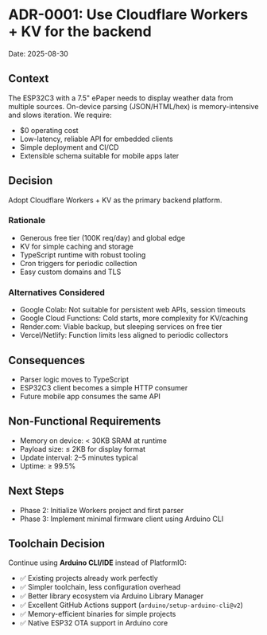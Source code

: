 # ADR-0001: Use Cloudflare Workers + KV for the backend

Date: 2025-08-30

## Context
The ESP32C3 with a 7.5" ePaper needs to display weather data from multiple sources. On-device parsing (JSON/HTML/hex) is memory-intensive and slows iteration. We require:
- $0 operating cost
- Low-latency, reliable API for embedded clients
- Simple deployment and CI/CD
- Extensible schema suitable for mobile apps later

## Decision
Adopt Cloudflare Workers + KV as the primary backend platform.

### Rationale
- Generous free tier (100K req/day) and global edge
- KV for simple caching and storage
- TypeScript runtime with robust tooling
- Cron triggers for periodic collection
- Easy custom domains and TLS

### Alternatives Considered
- Google Colab: Not suitable for persistent web APIs, session timeouts
- Google Cloud Functions: Cold starts, more complexity for KV/caching
- Render.com: Viable backup, but sleeping services on free tier
- Vercel/Netlify: Function limits less aligned to periodic collectors

## Consequences
- Parser logic moves to TypeScript
- ESP32C3 client becomes a simple HTTP consumer
- Future mobile app consumes the same API

## Non-Functional Requirements
- Memory on device: < 30KB SRAM at runtime
- Payload size: ≤ 2KB for display format
- Update interval: 2–5 minutes typical
- Uptime: ≥ 99.5%

## Next Steps
- Phase 2: Initialize Workers project and first parser
- Phase 3: Implement minimal firmware client using Arduino CLI

## Toolchain Decision
Continue using **Arduino CLI/IDE** instead of PlatformIO:
- ✅ Existing projects already work perfectly
- ✅ Simpler toolchain, less configuration overhead
- ✅ Better library ecosystem via Arduino Library Manager
- ✅ Excellent GitHub Actions support (`arduino/setup-arduino-cli@v2`)
- ✅ Memory-efficient binaries for simple projects
- ✅ Native ESP32 OTA support in Arduino core

